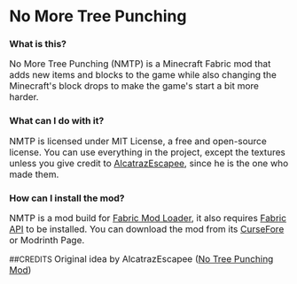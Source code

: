 # No More Tree Punching

### What is this?
<p><font size = 3> No More Tree Punching (NMTP) is a Minecraft Fabric mod that adds new items and blocks to the game while also changing the
Minecraft's block drops to make the game's start a bit more harder. </font> </p>

### What can I do with it?
<p><font size=3> NMTP is licensed under MIT License, a free and open-source license. 
You can use everything in the project, except the textures unless you give credit to <a href="http://www.alcatrazescapee.com/">AlcatrazEscapee</a>, since 
he is the one who made them. </font> </p>

### How can I install the mod?
<font size = 3>NMTP is a mod build for <a href="https://fabricmc.net/">Fabric Mod Loader</a>, it also requires <a href="https://www.curseforge.com/minecraft/mc-mods/fabric-api">Fabric API</a> to be installed. You can download the mod from its <a href="">CurseFore</a> or Modrinth Page.</font>

##CREDITS
<font size=3>Original idea by AlcatrazEscapee (<a href="https://www.curseforge.com/minecraft/mc-mods/no-tree-punching">No Tree Punching Mod</a>)</font>



